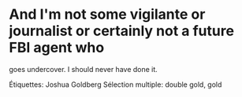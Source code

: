 # And I'm not some vigilante or journalist or certainly not a future FBI agent who
goes undercover. I should never have done it.

Étiquettes: Joshua Goldberg
Sélection multiple: double gold, gold